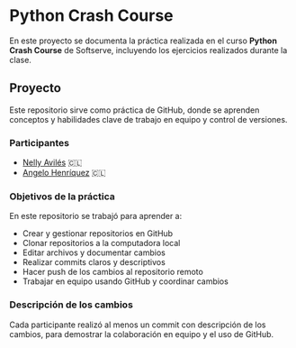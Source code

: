 # Python Crash Course

En este proyecto se documenta la práctica realizada en el curso **Python Crash Course** de Softserve, incluyendo los ejercicios realizados durante la clase.

## Proyecto

Este repositorio sirve como práctica de GitHub, donde se aprenden conceptos y habilidades clave de trabajo en equipo y control de versiones.

### Participantes
- [Nelly Avilés](https://github.com/Sodi0) 🇨🇱
- [Angelo Henríquez](https://github.com/AngelloHenriquez) 🇨🇱

### Objetivos de la práctica
En este repositorio se trabajó para aprender a:
- Crear y gestionar repositorios en GitHub
- Clonar repositorios a la computadora local
- Editar archivos y documentar cambios
- Realizar commits claros y descriptivos
- Hacer push de los cambios al repositorio remoto
- Trabajar en equipo usando GitHub y coordinar cambios

### Descripción de los cambios
Cada participante realizó al menos un commit con descripción de los cambios, para demostrar la colaboración en equipo y el uso de GitHub.
